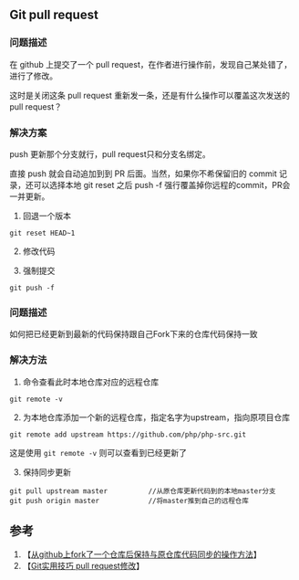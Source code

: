 ## Git pull request

### 问题描述

在 github 上提交了一个 pull request，在作者进行操作前，发现自己某处错了，进行了修改。

这时是关闭这条 pull request 重新发一条，还是有什么操作可以覆盖这次发送的 pull request？

### 解决方案

push 更新那个分支就行，pull request只和分支名绑定。

直接 push 就会自动追加到到 PR 后面。当然，如果你不希保留旧的 commit 记录，还可以选择本地 git reset 之后 push -f 强行覆盖掉你远程的commit，PR会一并更新。

1. 回退一个版本

```shell
git reset HEAD~1
```

2. 修改代码

3. 强制提交

```shell
git push -f
```

### 问题描述

如何把已经更新到最新的代码保持跟自己Fork下来的仓库代码保持一致

### 解决方法

1. 命令查看此时本地仓库对应的远程仓库
```
git remote -v
```
2. 为本地仓库添加一个新的远程仓库，指定名字为upstream，指向原项目仓库
```
git remote add upstream https://github.com/php/php-src.git
```

这是使用 `git remote -v` 则可以查看到已经更新了

3. 保持同步更新

```
git pull upstream master          //从原仓库更新代码到的本地master分支
git push origin master            //将master推到自己的远程仓库
```

## 参考

1. 【[从github上fork了一个仓库后保持与原仓库代码同步的操作方法](https://blog.csdn.net/yzpbright/article/details/82178922)】
2. 【[Git实用技巧 pull request修改](https://blog.csdn.net/iotisan/article/details/80440822)】
